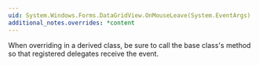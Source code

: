 ```yaml
---
uid: System.Windows.Forms.DataGridView.OnMouseLeave(System.EventArgs)
additional_notes.overrides: *content
---
```


<p>When overriding <xref href="System.Windows.Forms.DataGridView.OnMouseLeave(System.EventArgs)"></xref> in a derived class, be sure to call the base class's <xref href="System.Windows.Forms.DataGridView.OnMouseLeave(System.EventArgs)"></xref> method so that registered delegates receive the event.</p>


